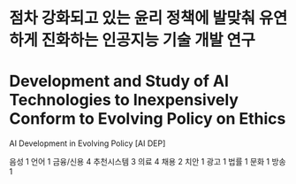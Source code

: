 # 점차 강화되고 있는 윤리 정책에 발맞춰 유연하게 진화하는 인공지능 기술 개발 연구
# Development and Study of AI Technologies to Inexpensively Conform to Evolving Policy on Ethics
AI Development in Evolving Policy [AI DEP]

음성 1
언어 1
금융/신용 4
추천시스템 3
의료 4
채용 2
치안 1
광고 1
법률 1
문화 1
방송 1
